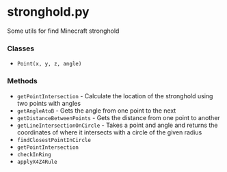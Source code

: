 # stronghold.py
Some utils for find Minecraft stronghold

### Classes

- `Point(x, y, z, angle)`

### Methods

- `getPointIntersection` - Calculate the location of the stronghold using two points with angles
- `getAngleAtoB` - Gets the angle from one point to the next
- `getDistanceBetweenPoints` - Gets the distance from one point to another
- `getLineIntersectionOnCircle` - Takes a point and angle and returns the coordinates of where it intersects with a circle of the given radius
- `findClosestPointInCircle`
- `getPointIntersection`
- `checkInRing`
- `applyX4Z4Rule`
